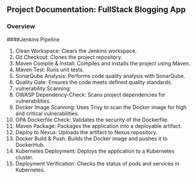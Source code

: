 ## Project Documentation: FullStack Blogging App

### Overview
####Jenkins Pipeline
1. Clean Workspace: Clears the Jenkins workspace. </br>
2. Git Checkout: Clones the project repository.</br>
3. Maven Compile & Install: Compiles and installs the project using Maven.</br>
4. Maven Test: Runs unit tests.</br>
5. SonarQube Analysis: Performs code quality analysis with SonarQube.</br>
6. Quality Gate: Ensures the code meets defined quality standards.</br>
7. vulnerability Scanning:</br>
8. OWASP Dependency-Check: Scans project dependencies for vulnerabilities.</br>
9. Docker Image Scanning: Uses Trivy to scan the Docker image for high and critical vulnerabilities.</br>
10. OPA Dockerfile Check: Validates the security of the Dockerfile.</br>
11. Maven Package: Packages the application into a deployable artifact.</br>
12. Deploy to Nexus: Uploads the artifact to Nexus repository.</br>
13. Docker Build & Push: Builds the Docker image and pushes it to DockerHub.</br>
14. Kubernetes Deployment: Deploys the application to a Kubernetes cluster.</br>
15. Deployment Verification: Checks the status of pods and services in Kubernetes.</br>
